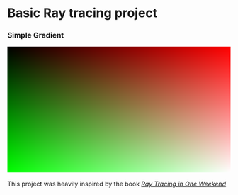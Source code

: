 # Basic Ray tracing project


### Simple Gradient
![](renders/simple_gradient.png)


This project was heavily inspired by the book [_Ray Tracing in One Weekend_](https://raytracing.github.io/books/RayTracingInOneWeekend.html)